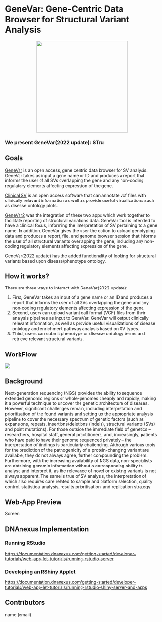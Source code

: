 # GeneVar: Gene-Centric Data Browser for Structural Variant Analysis

<p align="center">
  <img width="300" height="300" src="https://user-images.githubusercontent.com/82537630/195174788-6acc9837-e610-4ad2-8211-48a19debf30f.png">
 
</p>

### We present GeneVar(2022 update): STru

## Goals

[GeneVar](https://github.com/collaborativebioinformatics/GeneVar) is an open access, gene centric data browser for SV analysis. GeneVar takes as input a gene name or ID and produces a report that informs the user of all SVs overlapping the gene and any non-coding regulatory elements affecting expression of the gene.

[Clinical SV](https://github.com/collaborativebioinformatics/clinical_SVs) is an open access software that can annotate vcf files with clinically relavant information as well as provide useful visualizations such as disease ontology plots.

[GeneVar2](https://github.com/collaborativebioinformatics/GeneVar2) was the integration of these two apps which work together to facilitate reporting of structural variations data. GeneVar tool is intended to have a clinical focus, informing the interpretation of SV pertaining to a gene name. In addition, GeneVar gives the user the option to upload genotyping data and produces a report, file, and genome browser session that informs the user of all structural variants overlapping the gene, including any non-coding regulatory elements affecting expression of the gene.

GeneVar(2022 update) has the added functionality of looking for structural variants based upon disease/phenotype ontology.

## How it works?

There are three ways to interact with GeneVar(2022 update):
1. First, GeneVar takes an input of a gene name or an ID and produces a report that informs the user of all SVs overlapping the gene and any non-coding regulatory elements affecting expression of the gene. 
2. Second, users can upload variant call format (VCF) files from their analysis pipelines as input to GeneVar. GeneVar will output clinically relevant information, as well as provide useful visualizations of disease ontology and enrichment pathway analysis based on SV types. 
3. Third, users can submit phenotype or disease ontology terms and retrieve relevant structural variants.


## WorkFlow

![](genevar-22.png)


## Background

Next-generation sequencing (NGS) provides the ability to sequence extended genomic regions or whole-genomes cheaply and rapidly, making it a powerful technique to uncover the genetic architecture of diseases. However, significant challenges remain, including interpretation and prioritization of the found variants and setting up the appropriate analysis pipeline to cover the necessary spectrum of genetic factors (such as expansions, repeats, insertions/deletions (indels), structural variants (SVs) and point mutations). For those outside the immediate field of genetics – researchers, hospital staff, general practitioners, and, increasingly, patients who have paid to have their genome sequenced privately – the interpretation of findings is particularly challenging. Although various tools for the prediction of the pathogenicity of a protein-changing variant are available, they do not always agree, further compounding the problem. Furthermore, with the increasing availability of NGS data, non-specialists are obtaining genomic information without a corresponding ability to analyse and interpret it, as the relevance of novel or existing variants is not always apparent. The same is true of SV analysis, the interpretation of which also requires care related to sample and platform selection, quality control, statistical analysis, results prioritisation, and replication strategy


## Web-App Preview

Screen


## DNAnexus Implementation

### Running RStudio

https://documentation.dnanexus.com/getting-started/developer-tutorials/web-app-let-tutorials/running-rstudio-server

### Developing an RShiny Applet

https://documentation.dnanexus.com/getting-started/developer-tutorials/web-app-let-tutorials/running-rstudio-shiny-server-and-apps

## Contributors

name (email)

